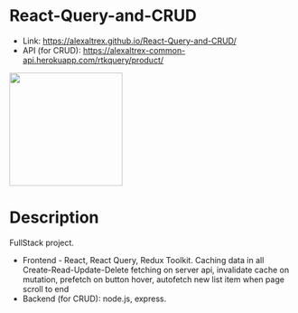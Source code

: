 # React-Query-and-CRUD
* Link: https://alexaltrex.github.io/React-Query-and-CRUD/
* API (for CRUD): https://alexaltrex-common-api.herokuapp.com/rtkquery/product/

<img src="https://user-images.githubusercontent.com/56224288/176157006-197d2eba-06eb-45fe-8640-aeef20e3667d.jpg" height="200" >

# Description
FullStack project. 
* Frontend - React, React Query, Redux Toolkit. Caching data in all Create-Read-Update-Delete fetching on server api, invalidate cache on mutation, prefetch on button hover, autofetch new list item when page scroll to end  
* Backend (for CRUD): node.js, express.
